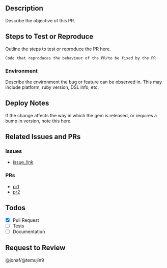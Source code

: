 ## Description
Describe the objective of this PR.

## Steps to Test or Reproduce
Outline the steps to test or reproduce the PR here.
```
Code that reproduces the behaviour of the PR/to be fixed by the PR
```
### Environment
Describe the environment the bug or feature can be observed in. This may include platform, ruby version, DSL info, etc.

## Deploy Notes
If the change affects the way in which the gem is released, or requires a bump in version, note this here.

## Related Issues and PRs

### Issues
 - [issue_link]()

### PRs
 - [pr1]()
 - [pr2]()

## Todos
- [x] Pull Request
- [ ] Tests
- [ ] Documentation

## Request to Review
@jonaf/@temujin9 
